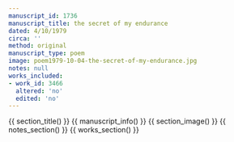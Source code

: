 ```yaml
---
manuscript_id: 1736
manuscript_title: the secret of my endurance
dated: 4/10/1979
circa: ''
method: original
manuscript_type: poem
image: poem1979-10-04-the-secret-of-my-endurance.jpg
notes: null
works_included:
- work_id: 3466
  altered: 'no'
  edited: 'no'
---
```


{{ section_title() }}
{{ manuscript_info() }}
{{ section_image() }}
{{ notes_section() }}
{{ works_section() }}
